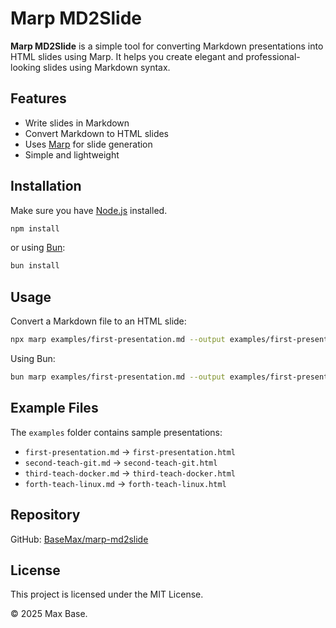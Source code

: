 # Marp MD2Slide

**Marp MD2Slide** is a simple tool for converting Markdown presentations into HTML slides using Marp. It helps you create elegant and professional-looking slides using Markdown syntax.

## Features

- Write slides in Markdown
- Convert Markdown to HTML slides
- Uses [Marp](https://marp.app/) for slide generation
- Simple and lightweight

## Installation

Make sure you have [Node.js](https://nodejs.org/) installed.

```sh
npm install
```

or using [Bun](https://bun.sh/):

```sh
bun install
```

## Usage

Convert a Markdown file to an HTML slide:

```sh
npx marp examples/first-presentation.md --output examples/first-presentation.html
```

Using Bun:

```sh
bun marp examples/first-presentation.md --output examples/first-presentation.html
```

## Example Files

The `examples` folder contains sample presentations:

- `first-presentation.md` → `first-presentation.html`
- `second-teach-git.md` → `second-teach-git.html`
- `third-teach-docker.md` → `third-teach-docker.html`
- `forth-teach-linux.md` → `forth-teach-linux.html`


## Repository

GitHub: [BaseMax/marp-md2slide](https://github.com/BaseMax/marp-md2slide)

## License

This project is licensed under the MIT License. 

&copy; 2025 Max Base.
